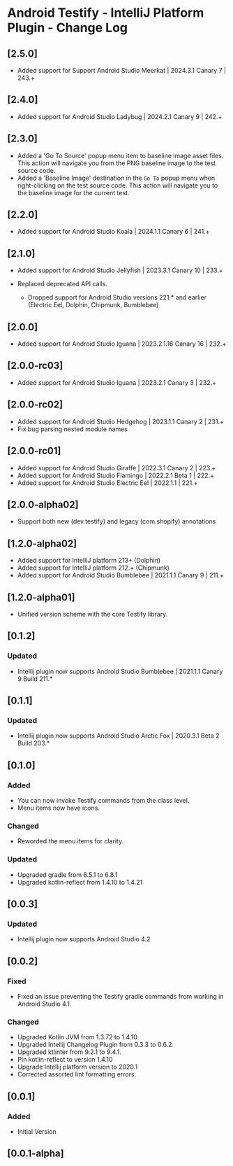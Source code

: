 # Android Testify - IntelliJ Platform Plugin - Change Log

## [2.5.0]

  - Added support for Support Android Studio Meerkat | 2024.3.1 Canary 7 | 243.+

## [2.4.0]

  - Added support for Android Studio Ladybug | 2024.2.1 Canary 9 | 242.+

## [2.3.0]

  - Added a 'Go To Source' popup menu item to baseline image asset files. This action will navigate you from the PNG baseline image to the test source code.
  - Added a 'Baseline Image' destination in the `Go To` popup menu when right-clicking on the test source code. This action will navigate you to the baseline image for the current test.

## [2.2.0]

  - Added support for Android Studio Koala | 2024.1.1 Canary 6 | 241.+

## [2.1.0]

  - Added support for Android Studio Jellyfish | 2023.3.1 Canary 10 | 233.+
  - Replaced deprecated API calls.
  
    - Dropped support for Android Studio versions 221.* and earlier (Electric Eel, Dolphin, Chipmunk, Bumblebee)

## [2.0.0]

- Added support for Android Studio Iguana | 2023.2.1.16 Canary 16 | 232.+

## [2.0.0-rc03]

- Added support for Android Studio Iguana | 2023.2.1 Canary 3 | 232.+

## [2.0.0-rc02]

- Added support for Android Studio Hedgehog | 2023.1.1 Canary 2 | 231.+
- Fix bug parsing nested module names


## [2.0.0-rc01]

- Added support for Android Studio Giraffe | 2022.3.1 Canary 2 | 223.+
- Added support for Android Studio Flamingo | 2022.2.1 Beta 1 | 222.+
- Added support for Android Studio Electric Eel | 2022.1.1 | 221.+

## [2.0.0-alpha02]

- Support both new (dev.testify) and legacy (com.shopify) annotations

## [1.2.0-alpha02]

- Added support for IntelliJ platform 213+ (Dolphin)
- Added support for IntelliJ platform 212.+ (Chipmunk)
- Added support for Android Studio Bumblebee | 2021.1.1 Canary 9 | 211.+
 
## [1.2.0-alpha01]

- Unified version scheme with the core Testify library.

## [0.1.2]

### Updated

- Intellij plugin now supports Android Studio Bumblebee | 2021.1.1 Canary 9
  Build 211.*

## [0.1.1]

### Updated

- Intellij plugin now supports Android Studio Arctic Fox | 2020.3.1 Beta 2
  Build 203.*

## [0.1.0]

### Added

- You can now invoke Testify commands from the class level.
- Menu items now have icons.

### Changed

- Reworded the menu items for clarity.

### Updated

- Upgraded gradle from 6.5.1 to 6.8.1
- Upgraded kotlin-reflect from 1.4.10 to 1.4.21

## [0.0.3]

### Updated

- Intellij plugin now supports Android Studio 4.2

## [0.0.2]

### Fixed

- Fixed an issue preventing the Testify gradle commands from working in Android Studio 4.1.

### Changed

- Upgraded Kotlin JVM from 1.3.72 to 1.4.10.
- Upgraded Intellij Changelog Plugin from 0.3.3 to 0.6.2.
- Upgraded ktlinter from 9.2.1 to 9.4.1.
- Pin kotlin-reflect to version 1.4.10
- Upgrade Intellij platform version to 2020.1
- Corrected assorted lint formatting errors.

## [0.0.1]

### Added

- Initial Version

## [0.0.1-alpha]

